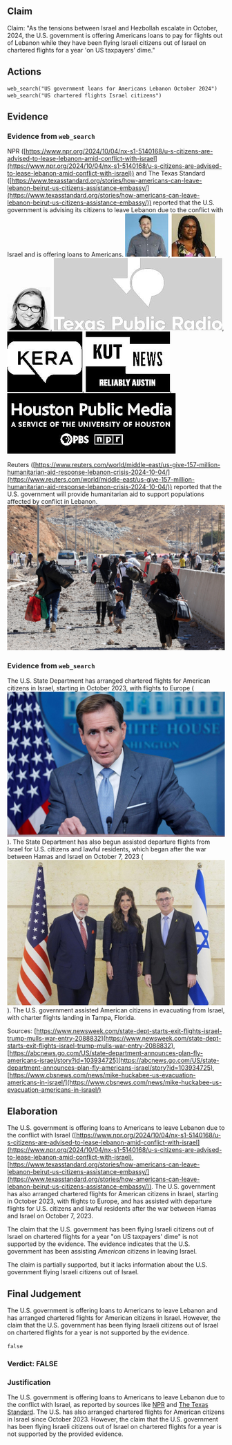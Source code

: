 ## Claim
Claim: "As the tensions between Israel and Hezbollah escalate in October, 2024, the U.S. government is offering Americans loans to pay for flights out of Lebanon while they have been flying Israeli citizens out of Israel on chartered flights for a year 'on US taxpayers' dime."

## Actions
```
web_search("US government loans for Americans Lebanon October 2024")
web_search("US chartered flights Israel citizens")
```

## Evidence
### Evidence from `web_search`
NPR ([https://www.npr.org/2024/10/04/nx-s1-5140168/u-s-citizens-are-advised-to-lease-lebanon-amid-conflict-with-israel](https://www.npr.org/2024/10/04/nx-s1-5140168/u-s-citizens-are-advised-to-lease-lebanon-amid-conflict-with-israel)) and The Texas Standard ([https://www.texasstandard.org/stories/how-americans-can-leave-lebanon-beirut-us-citizens-assistance-embassy/](https://www.texasstandard.org/stories/how-americans-can-leave-lebanon-beirut-us-citizens-assistance-embassy/)) reported that the U.S. government is advising its citizens to leave Lebanon due to the conflict with Israel and is offering loans to Americans. ![image 12117](media/2025-08-31_11-55-1756641355-116276.jpg), ![image 12118](media/2025-08-31_11-55-1756641355-870598.jpg), ![image 12119](media/2025-08-31_11-55-1756641356-577881.jpg), ![image 12120](media/2025-08-31_11-56-1756641385-200971.jpg), ![image 12121](media/2025-08-31_11-56-1756641385-449021.jpg), ![image 12122](media/2025-08-31_11-56-1756641385-763371.jpg), ![image 12123](media/2025-08-31_11-56-1756641385-967081.jpg)

Reuters ([https://www.reuters.com/world/middle-east/us-give-157-million-humanitarian-aid-response-lebanon-crisis-2024-10-04/](https://www.reuters.com/world/middle-east/us-give-157-million-humanitarian-aid-response-lebanon-crisis-2024-10-04/)) reported that the U.S. government will provide humanitarian aid to support populations affected by conflict in Lebanon. ![image 12124](media/2025-08-31_11-56-1756641390-103905.jpg)


### Evidence from `web_search`
The U.S. State Department has arranged chartered flights for American citizens in Israel, starting in October 2023, with flights to Europe (![image 12137](media/2025-08-31_11-57-1756641429-258851.jpg)). The State Department has also begun assisted departure flights from Israel for U.S. citizens and lawful residents, which began after the war between Hamas and Israel on October 7, 2023 (![image 12126](media/2025-08-31_11-57-1756641423-467081.jpg)). The U.S. government assisted American citizens in evacuating from Israel, with charter flights landing in Tampa, Florida.

Sources: [https://www.newsweek.com/state-dept-starts-exit-flights-israel-trump-mulls-war-entry-2088832](https://www.newsweek.com/state-dept-starts-exit-flights-israel-trump-mulls-war-entry-2088832), [https://abcnews.go.com/US/state-department-announces-plan-fly-americans-israel/story?id=103934725](https://abcnews.go.com/US/state-department-announces-plan-fly-americans-israel/story?id=103934725), [https://www.cbsnews.com/news/mike-huckabee-us-evacuation-americans-in-israel/](https://www.cbsnews.com/news/mike-huckabee-us-evacuation-americans-in-israel/)


## Elaboration
The U.S. government is offering loans to Americans to leave Lebanon due to the conflict with Israel ([https://www.npr.org/2024/10/04/nx-s1-5140168/u-s-citizens-are-advised-to-lease-lebanon-amid-conflict-with-israel](https://www.npr.org/2024/10/04/nx-s1-5140168/u-s-citizens-are-advised-to-lease-lebanon-amid-conflict-with-israel), [https://www.texasstandard.org/stories/how-americans-can-leave-lebanon-beirut-us-citizens-assistance-embassy/](https://www.texasstandard.org/stories/how-americans-can-leave-lebanon-beirut-us-citizens-assistance-embassy/)). The U.S. government has also arranged chartered flights for American citizens in Israel, starting in October 2023, with flights to Europe, and has assisted with departure flights for U.S. citizens and lawful residents after the war between Hamas and Israel on October 7, 2023.

The claim that the U.S. government has been flying Israeli citizens out of Israel on chartered flights for a year "on US taxpayers' dime" is not supported by the evidence. The evidence indicates that the U.S. government has been assisting *American* citizens in leaving Israel.

The claim is partially supported, but it lacks information about the U.S. government flying Israeli citizens out of Israel.


## Final Judgement
The U.S. government is offering loans to Americans to leave Lebanon and has arranged chartered flights for American citizens in Israel. However, the claim that the U.S. government has been flying Israeli citizens out of Israel on chartered flights for a year is not supported by the evidence.

`false`

### Verdict: FALSE

### Justification
The U.S. government is offering loans to Americans to leave Lebanon due to the conflict with Israel, as reported by sources like [NPR](https://www.npr.org/2024/10/04/nx-s1-5140168/u-s-citizens-are-advised-to-lease-lebanon-amid-conflict-with-israel) and [The Texas Standard](https://www.texasstandard.org/stories/how-americans-can-leave-lebanon-beirut-us-citizens-assistance-embassy/). The U.S. has also arranged chartered flights for American citizens in Israel since October 2023. However, the claim that the U.S. government has been flying Israeli citizens out of Israel on chartered flights for a year is not supported by the provided evidence.
